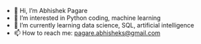 - 👋 Hi, I’m Abhishek Pagare
- 👀 I’m interested in Python coding, machine learning
- 🌱 I’m currently learning data science, SQL, artificial intelligence
- 📫 How to reach me: pagare.abhisheks@gmail.com

